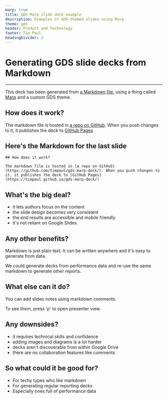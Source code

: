 ```yaml
---
marp: true
title: GDS Marp slide deck example
description: Examples of GDS-themed slides using Marp
theme: gds
header: Product and Technology
footer: Tim Paul
headingDivider: 2
---
```


<!-- _class: title -->
# Generating GDS slide decks from Markdown
---

This deck has been generated from [a Markdown file](https://raw.githubusercontent.com/timpaul/gds-marp-deck/master/PITCHME.md), using a thing called [Marp](https://marp.app/) and a custom GDS theme.

## How does it work?

The markdown file is hosted in [a repo on GitHub](https://github.com/timpaul/gds-marp-deck/). When you push changes to it, it publishes the deck to [GitHub Pages](https://timpaul.github.io/gds-marp-deck/)

## Here's the Markdown for the last slide

```
## How does it work?

The markdown file is hosted in [a repo on GitHub](https://github.com/timpaul/gds-marp-deck/). When you push changes to it, it publishes the deck to [GitHub Pages](https://timpaul.github.io/gds-marp-deck/)
```

## What's the big deal?

- it lets authors focus on the content
- the slide design becomes very consistent
- the end results are accessible and mobile friendly
- it's not reliant on Google Slides

## Any other benefits?

Markdown is just plain text. It can be written anywhere and it's easy to generate from data.

We could generate decks from performance data and re-use the same markdown to generate other reports.

## What else can it do?

You can add slides notes using markdown comments.

To see them, press 'p' to open presenter view.

<!-- Here are the slide notes for this slide -->

## Any downsides?

- it requires technical skills and confidence
- adding images and diagrams is a lot harder
- decks aren't discoverable from within Google Drive
- there are no collaboration features like comments

## So what could it be good for?

- For techy types who like markdown
- For generating regular reporting decks
- Especially ones full of performance data 

